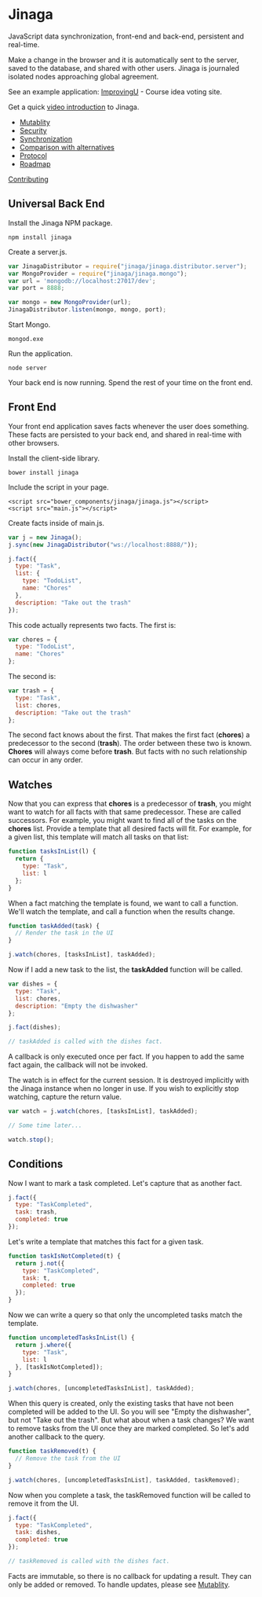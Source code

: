 # Jinaga
JavaScript data synchronization, front-end and back-end, persistent and real-time.

Make a change in the browser and it is automatically sent to the server, saved to the database, and shared with other users. Jinaga is journaled isolated nodes approaching global agreement. 

See an example application: [ImprovingU](https://jinagademo.azurewebsites.net) - Course idea voting site.

Get a quick [video introduction](https://vimeo.com/channels/jinaga) to Jinaga.

- [Mutablity](mutability.md)
- [Security](security.md)
- [Synchronization](synchronization.md)
- [Comparison with alternatives](alternatives.md)
- [Protocol](protocol.md)
- [Roadmap](roadmap.md)

[Contributing](contributing.md)

## Universal Back End

Install the Jinaga NPM package.

```
npm install jinaga
```

Create a server.js.

``` JavaScript
var JinagaDistributor = require("jinaga/jinaga.distributor.server");
var MongoProvider = require("jinaga/jinaga.mongo");
var url = 'mongodb://localhost:27017/dev';
var port = 8888;

var mongo = new MongoProvider(url);
JinagaDistributor.listen(mongo, mongo, port);
```

Start Mongo.

```
mongod.exe
```

Run the application.

```
node server
```

Your back end is now running. Spend the rest of your time on the front end.

## Front End

Your front end application saves facts whenever the user does something. These facts are persisted to your back end, and shared in real-time with other browsers.

Install the client-side library.

```
bower install jinaga
```

Include the script in your page.

```
<script src="bower_components/jinaga/jinaga.js"></script>
<script src="main.js"></script>
```

Create facts inside of main.js.

```JavaScript
var j = new Jinaga();
j.sync(new JinagaDistributor("ws://localhost:8888/"));

j.fact({
  type: "Task",
  list: {
    type: "TodoList",
    name: "Chores"
  },
  description: "Take out the trash"
});
```

This code actually represents two facts. The first is:

```JavaScript
var chores = {
  type: "TodoList",
  name: "Chores"
};
```

The second is:

```JavaScript
var trash = {
  type: "Task",
  list: chores,
  description: "Take out the trash"
};
```

The second fact knows about the first. That makes the first fact (**chores**) a predecessor to the second (**trash**). The order between these two is known. **Chores** will always come before **trash**. But facts with no such relationship can occur in any order.

## Watches

Now that you can express that **chores** is a predecessor of **trash**, you might want to watch for all facts with that same predecessor. These are called successors. For example, you might want to find all of the tasks on the **chores** list. Provide a template that all desired facts will fit. For example, for a given list, this template will match all tasks on that list:

```JavaScript
function tasksInList(l) {
  return {
    type: "Task",
    list: l
  };
}
```

When a fact matching the template is found, we want to call a function. We'll watch the template, and call a function when the results change.

```JavaScript
function taskAdded(task) {
  // Render the task in the UI
}

j.watch(chores, [tasksInList], taskAdded);
```

Now if I add a new task to the list, the **taskAdded** function will be called.

```JavaScript
var dishes = {
  type: "Task",
  list: chores,
  description: "Empty the dishwasher"
};

j.fact(dishes);

// taskAdded is called with the dishes fact.
```

A callback is only executed once per fact. If you happen to add the same fact again, the callback will not be invoked.

The watch is in effect for the current session. It is destroyed implicitly with the Jinaga instance when no longer in use. If you wish to explicitly stop watching, capture the return value.

```JavaScript
var watch = j.watch(chores, [tasksInList], taskAdded);

// Some time later...

watch.stop();
``` 

## Conditions

Now I want to mark a task completed. Let's capture that as another fact.

```JavaScript
j.fact({
  type: "TaskCompleted",
  task: trash,
  completed: true
});
```

Let's write a template that matches this fact for a given task.

```JavaScript
function taskIsNotCompleted(t) {
  return j.not({
    type: "TaskCompleted",
    task: t,
    completed: true
  });
}
```

Now we can write a query so that only the uncompleted tasks match the template.

```JavaScript
function uncompletedTasksInList(l) {
  return j.where({
    type: "Task",
    list: l
  }, [taskIsNotCompleted]);
}

j.watch(chores, [uncompletedTasksInList], taskAdded);
```

When this query is created, only the existing tasks that have not been completed will be added to the UI. So you will see "Empty the dishwasher", but not "Take out the trash". But what about when a task changes? We want to remove tasks from the UI once they are marked completed. So let's add another callback to the query.

```JavaScript
function taskRemoved(t) {
  // Remove the task from the UI
}

j.watch(chores, [uncompletedTasksInList], taskAdded, taskRemoved);
```

Now when you complete a task, the taskRemoved function will be called to remove it from the UI.

```JavaScript
j.fact({
  type: "TaskCompleted",
  task: dishes,
  completed: true
});

// taskRemoved is called with the dishes fact.
```

Facts are immutable, so there is no callback for updating a result. They can only be added or removed. To handle updates, please see [Mutablity](https://github.com/michaellperry/jinaga/blob/master/mutability.md).

